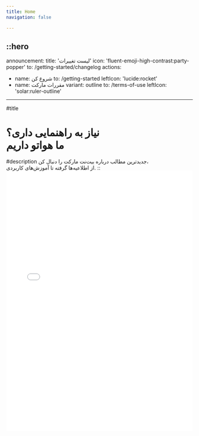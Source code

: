 ```yaml
---
title: Home
navigation: false

---
```


::hero
---
announcement:
  title: 'لیست تغییرات'
  icon: 'fluent-emoji-high-contrast:party-popper'
  to: /getting-started/changelog
actions:
  - name: شروع کن
    to: /getting-started
    leftIcon: 'lucide:rocket'
  - name: مقررات مارکت
    variant: outline
    to: /terms-of-use
    leftIcon: 'solar:ruler-outline'
---


#title
<h1>
نیاز به راهنمایی داری؟<br>
  <span class="text-primary">
  ما هواتو داریم
  </span>
</h1>
#description
جدیدترین مطالب درباره بیت‌نت مارکت را دنبال کن،<br>
از اطلاعیه‌ها گرفته تا آموزش‌های کاربردی.
::

<div class="border rounded-lg shadow-md">
  <iframe src="/getting-started/introduction" height="700" width="100%" class="rounded-lg" scrolling="no" frameborder="0">
</div>
